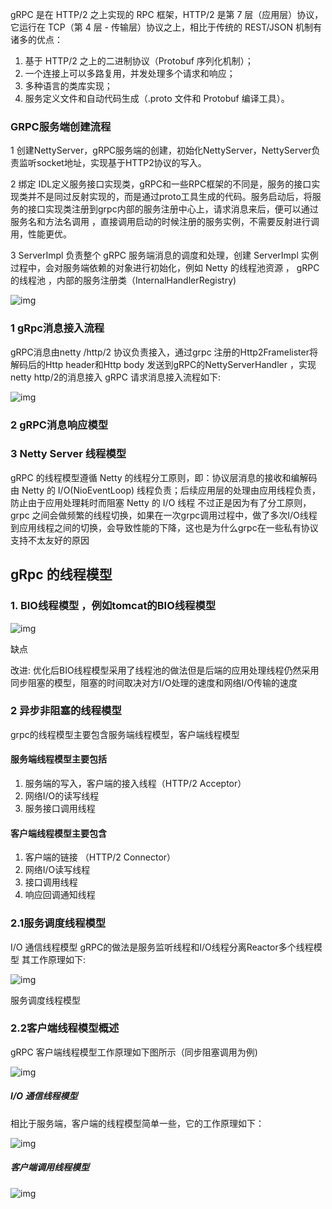 gRPC 是在 HTTP/2 之上实现的 RPC 框架，HTTP/2 是第 7 层（应用层）协议，它运行在 TCP（第 4 层 - 传输层）协议之上，相比于传统的 REST/JSON 机制有诸多的优点：

1. 基于 HTTP/2 之上的二进制协议（Protobuf 序列化机制）；
2. 一个连接上可以多路复用，并发处理多个请求和响应；
3. 多种语言的类库实现；
4. 服务定义文件和自动代码生成（.proto 文件和 Protobuf 编译工具）。

### GRPC服务端创建流程

1    创建NettyServer，gRPC服务端的创建，初始化NettyServer，NettyServer负责监听socket地址，实现基于HTTP2协议的写入。

2    绑定 IDL定义服务接口实现类，gRPC和一些RPC框架的不同是，服务的接口实现类并不是同过反射实现的，而是通过proto工具生成的代码。服务启动后，将服务的接口实现类注册到grpc内部的服务注册中心上，请求消息来后，便可以通过服务名和方法名调用 ，直接调用启动的时候注册的服务实例，不需要反射进行调用，性能更优。

3    ServerImpl 负责整个 gRPC 服务端消息的调度和处理，创建 ServerImpl 实例过程中，会对服务端依赖的对象进行初始化，例如 Netty 的线程池资源 ， gRPC 的线程池 ，内部的服务注册类（InternalHandlerRegistry)

![img](https://upload-images.jianshu.io/upload_images/7706563-ee37da4e27423dee.png?imageMogr2/auto-orient/strip%7CimageView2/2/w/670/format/webp)

### 1  gRpc消息接入流程

gRPC消息由netty /http/2 协议负责接入，通过grpc 注册的Http2Framelister将解码后的Http header和Http body 发送到gRPC的NettyServerHandler ，实现netty http/2的消息接入
 gRPC 请求消息接入流程如下:

![img](https://upload-images.jianshu.io/upload_images/7706563-695d455dd9439b99.png?imageMogr2/auto-orient/strip%7CimageView2/2/w/692/format/webp)

### 2 gRPC消息响应模型

### 3 Netty Server  线程模型

gRPC 的线程模型遵循 Netty 的线程分工原则，即：协议层消息的接收和编解码由 Netty 的 I/O(NioEventLoop) 线程负责；后续应用层的处理由应用线程负责，防止由于应用处理耗时而阻塞 Netty 的 I/O 线程
 不过正是因为有了分工原则，grpc 之间会做频繁的线程切换，如果在一次grpc调用过程中，做了多次I/O线程到应用线程之间的切换，会导致性能的下降，这也是为什么grpc在一些私有协议支持不太友好的原因

## gRpc 的线程模型

### 1. BIO线程模型 ，例如tomcat的BIO线程模型

![img](https://upload-images.jianshu.io/upload_images/7706563-4aff067f11df2e0d.png?imageMogr2/auto-orient/strip%7CimageView2/2/w/639/format/webp)

缺点

改进:
优化后BIO线程模型采用了线程池的做法但是后端的应用处理线程仍然采用同步阻塞的模型，阻塞的时间取决对方I/O处理的速度和网络I/O传输的速度

### 2 异步非阻塞的线程模型

grpc的线程模型主要包含服务端线程模型，客户端线程模型

#### 服务端线程模型主要包括

1. 服务端的写入，客户端的接入线程（HTTP/2 Acceptor）
2. 网络I/O的读写线程
3. 服务接口调用线程

#### 客户端线程模型主要包含

1. 客户端的链接 （HTTP/2 Connector）
2. 网络I/O读写线程
3. 接口调用线程
4. 响应回调通知线程

### 2.1服务调度线程模型

I/O 通信线程模型
 gRPC的做法是服务监听线程和I/O线程分离Reactor多个线程模型 其工作原理如下:

![img](https://upload-images.jianshu.io/upload_images/7706563-14535640deeaa79f.png?imageMogr2/auto-orient/strip%7CimageView2/2/w/591/format/webp)

服务调度线程模型

### 2.2客户端线程模型概述

gRPC 客户端线程模型工作原理如下图所示（同步阻塞调用为例)

![img](https://upload-images.jianshu.io/upload_images/7706563-b30682b98a14e819.png?imageMogr2/auto-orient/strip%7CimageView2/2/w/651/format/webp)

#####  I/O 通信线程模型

相比于服务端，客户端的线程模型简单一些，它的工作原理如下：

![img](https://upload-images.jianshu.io/upload_images/7706563-d379bdaa6d8c3612.png?imageMogr2/auto-orient/strip%7CimageView2/2/w/554/format/webp)

##### 客户端调用线程模型

![img](https://upload-images.jianshu.io/upload_images/7706563-ec610333a2d2fafa.png?imageMogr2/auto-orient/strip%7CimageView2/2/w/744/format/webp)